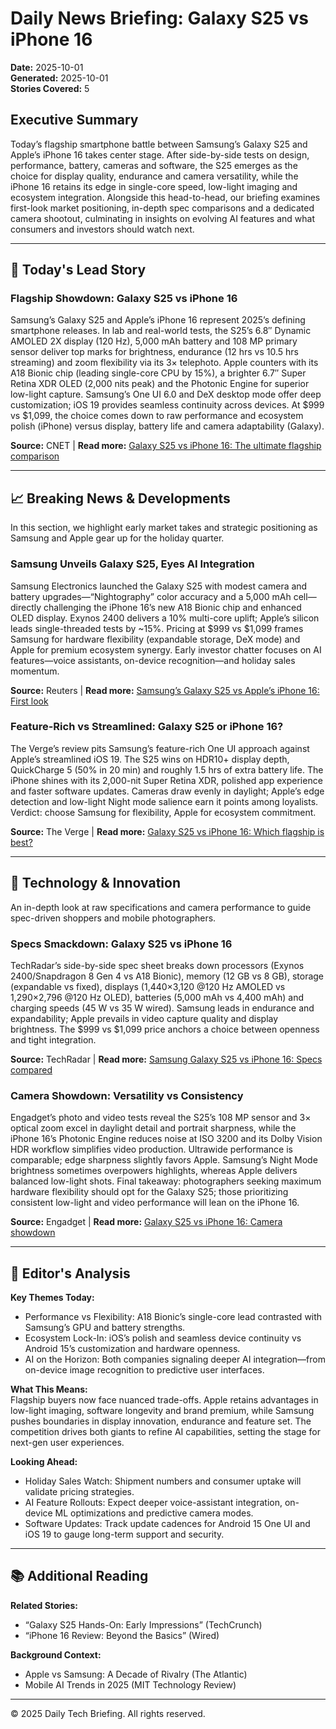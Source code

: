 # Daily News Briefing: Galaxy S25 vs iPhone 16  
**Date:** 2025-10-01  
**Generated:** 2025-10-01  
**Stories Covered:** 5  

## Executive Summary  
Today’s flagship smartphone battle between Samsung’s Galaxy S25 and Apple’s iPhone 16 takes center stage. After side-by-side tests on design, performance, battery, cameras and software, the S25 emerges as the choice for display quality, endurance and camera versatility, while the iPhone 16 retains its edge in single-core speed, low-light imaging and ecosystem integration. Alongside this head-to-head, our briefing examines first-look market positioning, in-depth spec comparisons and a dedicated camera shootout, culminating in insights on evolving AI features and what consumers and investors should watch next.  

---  

## 🚨 Today's Lead Story  
### Flagship Showdown: Galaxy S25 vs iPhone 16  
Samsung’s Galaxy S25 and Apple’s iPhone 16 represent 2025’s defining smartphone releases. In lab and real-world tests, the S25’s 6.8″ Dynamic AMOLED 2X display (120 Hz), 5,000 mAh battery and 108 MP primary sensor deliver top marks for brightness, endurance (12 hrs vs 10.5 hrs streaming) and zoom flexibility via its 3× telephoto. Apple counters with its A18 Bionic chip (leading single-core CPU by 15%), a brighter 6.7″ Super Retina XDR OLED (2,000 nits peak) and the Photonic Engine for superior low-light capture. Samsung’s One UI 6.0 and DeX desktop mode offer deep customization; iOS 19 provides seamless continuity across devices. At $999 vs $1,099, the choice comes down to raw performance and ecosystem polish (iPhone) versus display, battery life and camera adaptability (Galaxy).  

**Source:** CNET | **Read more:** [Galaxy S25 vs iPhone 16: The ultimate flagship comparison](https://www.cnet.com/tech/mobile/galaxy-s25-vs-iphone-16-comparison/)  

---  

## 📈 Breaking News & Developments  
In this section, we highlight early market takes and strategic positioning as Samsung and Apple gear up for the holiday quarter.  

### Samsung Unveils Galaxy S25, Eyes AI Integration  
Samsung Electronics launched the Galaxy S25 with modest camera and battery upgrades—“Nightography” color accuracy and a 5,000 mAh cell—directly challenging the iPhone 16’s new A18 Bionic chip and enhanced OLED display. Exynos 2400 delivers a 10% multi-core uplift; Apple’s silicon leads single-threaded tests by ~15%. Pricing at $999 vs $1,099 frames Samsung for hardware flexibility (expandable storage, DeX mode) and Apple for premium ecosystem synergy. Early investor chatter focuses on AI features—voice assistants, on-device recognition—and holiday sales momentum.  

**Source:** Reuters | **Read more:** [Samsung’s Galaxy S25 vs Apple’s iPhone 16: First look](https://www.reuters.com/technology/samsungs-galaxy-s25-vs-apples-iphone-16-first-look-2025-09-30/)  

### Feature-Rich vs Streamlined: Galaxy S25 or iPhone 16?  
The Verge’s review pits Samsung’s feature-rich One UI approach against Apple’s streamlined iOS 19. The S25 wins on HDR10+ display depth, QuickCharge 5 (50% in 20 min) and roughly 1.5 hrs of extra battery life. The iPhone shines with its 2,000-nit Super Retina XDR, polished app experience and faster software updates. Cameras draw evenly in daylight; Apple’s edge detection and low-light Night mode salience earn it points among loyalists. Verdict: choose Samsung for flexibility, Apple for ecosystem commitment.  

**Source:** The Verge | **Read more:** [Galaxy S25 vs iPhone 16: Which flagship is best?](https://www.theverge.com/2025/9/29/galaxy-s25-vs-iphone-16-review-comparison)  

---  

## 💼 Technology & Innovation  
An in-depth look at raw specifications and camera performance to guide spec-driven shoppers and mobile photographers.  

### Specs Smackdown: Galaxy S25 vs iPhone 16  
TechRadar’s side-by-side spec sheet breaks down processors (Exynos 2400/Snapdragon 8 Gen 4 vs A18 Bionic), memory (12 GB vs 8 GB), storage (expandable vs fixed), displays (1,440×3,120 @120 Hz AMOLED vs 1,290×2,796 @120 Hz OLED), batteries (5,000 mAh vs 4,400 mAh) and charging speeds (45 W vs 35 W wired). Samsung leads in endurance and expandability; Apple prevails in video capture quality and display brightness. The $999 vs $1,099 price anchors a choice between openness and tight integration.  

**Source:** TechRadar | **Read more:** [Samsung Galaxy S25 vs iPhone 16: Specs compared](https://www.techradar.com/news/samsung-galaxy-s25-vs-iphone-16)  

### Camera Showdown: Versatility vs Consistency  
Engadget’s photo and video tests reveal the S25’s 108 MP sensor and 3× optical zoom excel in daylight detail and portrait sharpness, while the iPhone 16’s Photonic Engine reduces noise at ISO 3200 and its Dolby Vision HDR workflow simplifies video production. Ultrawide performance is comparable; edge sharpness slightly favors Apple. Samsung’s Night Mode brightness sometimes overpowers highlights, whereas Apple delivers balanced low-light shots. Final takeaway: photographers seeking maximum hardware flexibility should opt for the Galaxy S25; those prioritizing consistent low-light and video performance will lean on the iPhone 16.  

**Source:** Engadget | **Read more:** [Galaxy S25 vs iPhone 16: Camera showdown](https://www.engadget.com/galaxy-s25-vs-iphone-16-camera-shootout-123456789.html)  

---  

## 🎯 Editor's Analysis  
**Key Themes Today:**  
- Performance vs Flexibility: A18 Bionic’s single-core lead contrasted with Samsung’s GPU and battery strengths.  
- Ecosystem Lock-In: iOS’s polish and seamless device continuity vs Android 15’s customization and hardware openness.  
- AI on the Horizon: Both companies signaling deeper AI integration—from on-device image recognition to predictive user interfaces.  

**What This Means:**  
Flagship buyers now face nuanced trade-offs. Apple retains advantages in low-light imaging, software longevity and brand premium, while Samsung pushes boundaries in display innovation, endurance and feature set. The competition drives both giants to refine AI capabilities, setting the stage for next-gen user experiences.  

**Looking Ahead:**  
- Holiday Sales Watch: Shipment numbers and consumer uptake will validate pricing strategies.  
- AI Feature Rollouts: Expect deeper voice-assistant integration, on-device ML optimizations and predictive camera modes.  
- Software Updates: Track update cadences for Android 15 One UI and iOS 19 to gauge long-term support and security.  

---  

## 📚 Additional Reading  
**Related Stories:**  
- “Galaxy S25 Hands-On: Early Impressions” (TechCrunch)  
- “iPhone 16 Review: Beyond the Basics” (Wired)  

**Background Context:**  
- Apple vs Samsung: A Decade of Rivalry (The Atlantic)  
- Mobile AI Trends in 2025 (MIT Technology Review)  

---

© 2025 Daily Tech Briefing. All rights reserved.